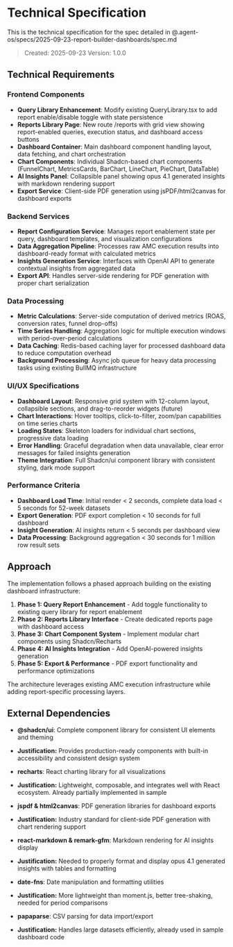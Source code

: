 # Technical Specification

This is the technical specification for the spec detailed in @.agent-os/specs/2025-09-23-report-builder-dashboards/spec.md

> Created: 2025-09-23
> Version: 1.0.0

## Technical Requirements

### Frontend Components

- **Query Library Enhancement**: Modify existing QueryLibrary.tsx to add report enable/disable toggle with state persistence
- **Reports Library Page**: New route /reports with grid view showing report-enabled queries, execution status, and dashboard access buttons
- **Dashboard Container**: Main dashboard component handling layout, data fetching, and chart orchestration
- **Chart Components**: Individual Shadcn-based chart components (FunnelChart, MetricsCards, BarChart, LineChart, PieChart, DataTable)
- **AI Insights Panel**: Collapsible panel showing opus 4.1 generated insights with markdown rendering support
- **Export Service**: Client-side PDF generation using jsPDF/html2canvas for dashboard exports

### Backend Services

- **Report Configuration Service**: Manages report enablement state per query, dashboard templates, and visualization configurations
- **Data Aggregation Pipeline**: Processes raw AMC execution results into dashboard-ready format with calculated metrics
- **Insights Generation Service**: Interfaces with OpenAI API to generate contextual insights from aggregated data
- **Export API**: Handles server-side rendering for PDF generation with proper chart serialization

### Data Processing

- **Metric Calculations**: Server-side computation of derived metrics (ROAS, conversion rates, funnel drop-offs)
- **Time Series Handling**: Aggregation logic for multiple execution windows with period-over-period calculations
- **Data Caching**: Redis-based caching layer for processed dashboard data to reduce computation overhead
- **Background Processing**: Async job queue for heavy data processing tasks using existing BullMQ infrastructure

### UI/UX Specifications

- **Dashboard Layout**: Responsive grid system with 12-column layout, collapsible sections, and drag-to-reorder widgets (future)
- **Chart Interactions**: Hover tooltips, click-to-filter, zoom/pan capabilities on time series charts
- **Loading States**: Skeleton loaders for individual chart sections, progressive data loading
- **Error Handling**: Graceful degradation when data unavailable, clear error messages for failed insights generation
- **Theme Integration**: Full Shadcn/ui component library with consistent styling, dark mode support

### Performance Criteria

- **Dashboard Load Time**: Initial render < 2 seconds, complete data load < 5 seconds for 52-week datasets
- **Export Generation**: PDF export completion < 10 seconds for full dashboard
- **Insight Generation**: AI insights return < 5 seconds per dashboard view
- **Data Processing**: Background aggregation < 30 seconds for 1 million row result sets

## Approach

The implementation follows a phased approach building on the existing dashboard infrastructure:

1. **Phase 1: Query Report Enhancement** - Add toggle functionality to existing query library for report enablement
2. **Phase 2: Reports Library Interface** - Create dedicated reports page with dashboard access
3. **Phase 3: Chart Component System** - Implement modular chart components using Shadcn/Recharts
4. **Phase 4: AI Insights Integration** - Add OpenAI-powered insights generation
5. **Phase 5: Export & Performance** - PDF export functionality and performance optimizations

The architecture leverages existing AMC execution infrastructure while adding report-specific processing layers.

## External Dependencies

- **@shadcn/ui**: Complete component library for consistent UI elements and theming
- **Justification:** Provides production-ready components with built-in accessibility and consistent design system

- **recharts**: React charting library for all visualizations
- **Justification:** Lightweight, composable, and integrates well with React ecosystem. Already partially implemented in sample

- **jspdf & html2canvas**: PDF generation libraries for dashboard exports
- **Justification:** Industry standard for client-side PDF generation with chart rendering support

- **react-markdown & remark-gfm**: Markdown rendering for AI insights display
- **Justification:** Needed to properly format and display opus 4.1 generated insights with tables and formatting

- **date-fns**: Date manipulation and formatting utilities
- **Justification:** More lightweight than moment.js, better tree-shaking, needed for period comparisons

- **papaparse**: CSV parsing for data import/export
- **Justification:** Handles large datasets efficiently, already used in sample dashboard code